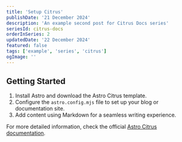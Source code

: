 ```yaml
---
title: 'Setup Citrus'
publishDate: '21 December 2024'
description: 'An example second post for Citrus Docs series'
seriesId: citrus-docs
orderInSeries: 2
updatedDate: '22 December 2024'
featured: false
tags: ['example', 'series', 'citrus']
ogImage: ''
---
```


## Getting Started

1. Install Astro and download the Astro Citrus template.
2. Configure the `astro.config.mjs` file to set up your blog or documentation site.
3. Add content using Markdown for a seamless writing experience.

For more detailed information, check the official [Astro Citrus documentation](#).
